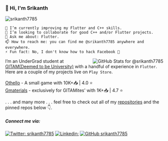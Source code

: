 ### 👋 Hi, I'm Srikanth 
<p align = "left"> <img src="https://komarev.com/ghpvc/?username=srikanth7785&label=Viewers%20count&color=blue&style=plastic" alt="srikanth7785" /> </p>

```
🌱 I’m currently improving my Flutter and C++ skills.
👯 I’m looking to collaborate for good C++ and/or Flutter projects.
💬 Ask me about: Flutter.
📫 How to reach me: you can find me @srikanth7785 anywhere and everywhere.
⚡ Fun fact: No, I don't know how to hack Facebook 🤞
 ```
<img
	align="right"
	src="https://github-readme-stats.vercel.app/api?username=srikanth7785&theme=shades-of-purple&show_icons=true&count_private=true&hide_title=true"
	alt="GitHub Stats for @srikanth7785"/>
  
I’m an UnderGrad student at [GITAM(Deemed to be University)](http://gitam.edu) with a handful of experience in `Flutter`. Here are a couple of my projects live on `Play Store`.</br>
</br>
[Othello](https://play.google.com/store/apps/details?id=com.srikanth7785.othello) - A small game with 10K+📥 | 4.0 ⭐</br>
[Gmaterials](https://play.google.com/store/apps/details?id=com.we.intialp) - exclusively for GITAMites' with 1K+📥 | 4.7 ⭐</br>

. . . and many more . . . feel free to check out all of my [repositories](https://github.com/srikanth7785/tab?=repositories) and the pinned repos below 👇.

##### Connect me via:
[![Twitter: srikanth7785](https://img.shields.io/twitter/follow/srikanth7785?style=social)](https://twitter.com/srikanth7785)
[![Linkedin: ](https://img.shields.io/badge/-vanamalasrikanth-blue?style=flat-square&logo=Linkedin&logoColor=white&link=https://www.linkedin.com/in/vanamalasrikanth/)](https://www.linkedin.com/in/vanamalasrikanth/)
[![GitHub srikanth7785](https://img.shields.io/github/followers/srikanth7785?label=follow%20me%20on%20GitHub&style=social)](https://github.com/srikanth7785)
